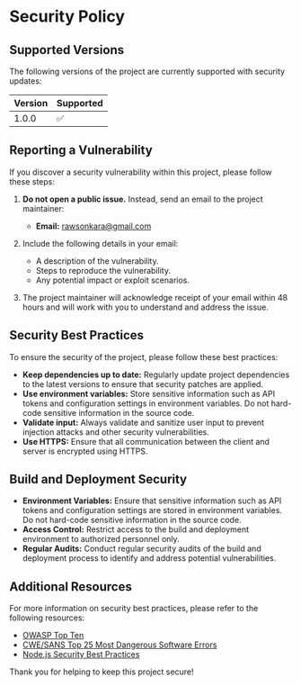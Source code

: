 # Security Policy

## Supported Versions

The following versions of the project are currently supported with security updates:

| Version | Supported          |
| ------- | ------------------ |
| 1.0.0   | :white_check_mark: |

## Reporting a Vulnerability

If you discover a security vulnerability within this project, please follow these steps:

1. **Do not open a public issue.** Instead, send an email to the project maintainer:
    - **Email:** rawsonkara@gmail.com

2. Include the following details in your email:
    - A description of the vulnerability.
    - Steps to reproduce the vulnerability.
    - Any potential impact or exploit scenarios.

3. The project maintainer will acknowledge receipt of your email within 48 hours and will work with you to understand and address the issue.

## Security Best Practices

To ensure the security of the project, please follow these best practices:

- **Keep dependencies up to date:** Regularly update project dependencies to the latest versions to ensure that security patches are applied.
- **Use environment variables:** Store sensitive information such as API tokens and configuration settings in environment variables. Do not hard-code sensitive information in the source code.
- **Validate input:** Always validate and sanitize user input to prevent injection attacks and other security vulnerabilities.
- **Use HTTPS:** Ensure that all communication between the client and server is encrypted using HTTPS.

## Build and Deployment Security

- **Environment Variables:** Ensure that sensitive information such as API tokens and configuration settings are stored in environment variables. Do not hard-code sensitive information in the source code.
- **Access Control:** Restrict access to the build and deployment environment to authorized personnel only.
- **Regular Audits:** Conduct regular security audits of the build and deployment process to identify and address potential vulnerabilities.

## Additional Resources

For more information on security best practices, please refer to the following resources:

- [OWASP Top Ten](https://owasp.org/www-project-top-ten/)
- [CWE/SANS Top 25 Most Dangerous Software Errors](https://cwe.mitre.org/top25/archive/2020/2020_cwe_top25.html)
- [Node.js Security Best Practices](https://nodejs.dev/learn/nodejs-security-best-practices)

Thank you for helping to keep this project secure!
